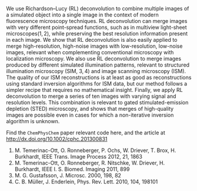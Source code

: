 We use Richardson–Lucy (RL) deconvolution to combine multiple images of a simulated object into a single image in the context of modern fluorescence microscopy techniques. RL deconvolution can merge images with very different point-spread functions, such as in multiview light-sheet microscopes(1, 2), while preserving the best resolution information present in each image. We show that RL deconvolution is also easily applied to merge high-resolution, high-noise images with low-resolution, low-noise images, relevant when complementing conventional microscopy with localization microscopy. We also use RL deconvolution to merge images produced by different simulated illumination patterns, relevant to structured illumination microscopy (SIM, 3, 4) and image scanning microscopy (ISM). The quality of our ISM reconstructions is at least as good as reconstructions using standard inversion algorithms for ISM data, but our method follows a simpler recipe that requires no mathematical insight. Finally, we apply RL deconvolution to merge a series of ten images with varying signal and resolution levels. This combination is relevant to gated stimulated-emission depletion (STED) microscopy, and shows that merges of high-quality images are possible even in cases for which a non-iterative inversion algorithm is unknown.

Find the `ChemPhysChem` paper relevant code here, and the article at  http://dx.doi.org/10.1002/cphc.201300831

  1. M. Temerinac-Ott, O. Ronneberger, P. Ochs, W. Driever, T. Brox, H. Burkhardt, IEEE Trans. Image Process 2012, 21, 1863
  1. M. Temerinac-Ott, O. Ronneberger, R. Nitschke, W. Driever, H. Burkhardt, IEEE I. S. Biomed. Imaging 2011, 899
  1. M. G. Gustafsson, J. Microsc. 2000, 198, 82
  1. C. B. Müller, J. Enderlein, Phys. Rev. Lett. 2010, 104, 198101